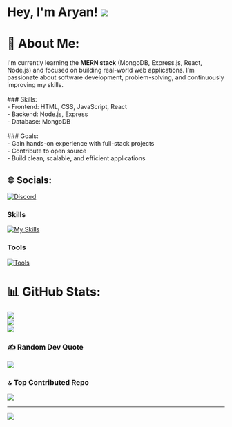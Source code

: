# Hey, I'm Aryan! ![](https://user-images.githubusercontent.com/18350557/176309783-0785949b-9127-417c-8b55-ab5a4333674e.gif)

# 💫 About Me:

I'm currently learning the **MERN stack** (MongoDB, Express.js, React, Node.js) and focused on building real-world web applications. I’m passionate about software development, problem-solving, and continuously improving my skills.<br><br>### Skills:<br>- Frontend: HTML, CSS, JavaScript, React<br>- Backend: Node.js, Express<br>- Database: MongoDB<br><br>### Goals:<br>- Gain hands-on experience with full-stack projects <br>- Contribute to open source <br>- Build clean, scalable, and efficient applications<br>

## 🌐 Socials:

[![Discord](https://img.shields.io/badge/Discord-%237289DA.svg?logo=discord&logoColor=white)](https://discord.gg/https://discord.gg/bJspGpgWzN)

### Skills

[![My Skills](https://skillicons.dev/icons?i=git,c,js,html,css,react,tailwind)](https://skillicons.dev)


### Tools

[![Tools](https://skillicons.dev/icons?i=neovim,linux,git,arch)](https://skillicons.dev)

# 📊 GitHub Stats:

![](https://github-readme-stats.vercel.app/api?username=Aryan-og&theme=dark&hide_border=false&include_all_commits=false&count_private=false)<br/>
![](https://nirzak-streak-stats.vercel.app/?user=Aryan-og&theme=dark&hide_border=false)<br/>
![](https://github-readme-stats.vercel.app/api/top-langs/?username=Aryan-og&theme=dark&hide_border=false&include_all_commits=false&count_private=false&layout=compact)

### ✍️ Random Dev Quote

![](https://quotes-github-readme.vercel.app/api?type=horizontal&theme=dark)

### 🔝 Top Contributed Repo

![](https://github-contributor-stats.vercel.app/api?username=Aryan-og&limit=5&theme=dark&combine_all_yearly_contributions=true)

---

[![](https://visitcount.itsvg.in/api?id=Aryan-og&icon=0&color=0)](https://visitcount.itsvg.in)

<!-- Proudly created with GPRM ( https://gprm.itsvg.in ) -->
